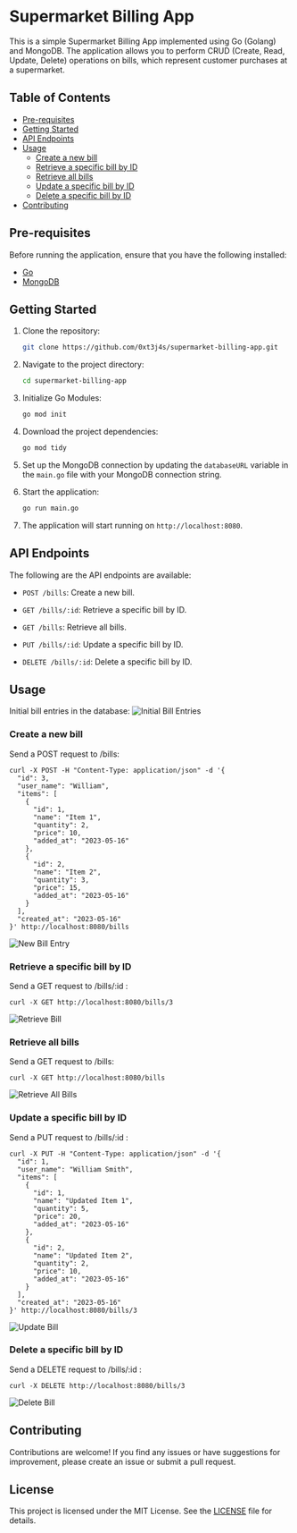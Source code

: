 # Supermarket Billing App

This is a simple Supermarket Billing App implemented using Go (Golang) and MongoDB. The application allows you to perform CRUD (Create, Read, Update, Delete) operations on bills, which represent customer purchases at a supermarket.



## Table of Contents
- [Pre-requisites](#pre-requisites)
- [Getting Started](#getting-started)
- [API Endpoints](#api-endpoints)
- [Usage](#usage)
    - [Create a new bill](#create-a-new-bill)
    - [Retrieve a specific bill by ID](#retrieve-a-specific-bill-by-id)
    - [Retrieve all bills](#retrieve-all-bills)
    - [Update a specific bill by ID](#update-a-specific-bill-by-id)
    - [Delete a specific bill by ID](#delete-a-specific-bill-by-id)
- [Contributing](#contributing)




## Pre-requisites
Before running the application, ensure that you have the following installed:
- [Go](https://go.dev/doc/install)
- [MongoDB](https://docs.mongodb.com/manual/installation/)




## Getting Started

1. Clone the repository:
    ```bash 
    git clone https://github.com/0xt3j4s/supermarket-billing-app.git
    ```
2. Navigate to the project directory:
    ```bash
    cd supermarket-billing-app
    ```
3. Initialize Go Modules:
    ```bash
    go mod init
    ```
4. Download the project dependencies:
    ```bash
    go mod tidy
    ```
5. Set up the MongoDB connection by updating the `databaseURL` variable in the `main.go` file with your MongoDB connection string.
6. Start the application:
    ```bash
    go run main.go
    ```

7. The application will start running on `http://localhost:8080`.



## API Endpoints
The following are the API endpoints are available:
- `POST /bills`: Create a new bill.
- `GET /bills/:id`: Retrieve a specific bill by ID.
- `GET /bills`: Retrieve all bills.

- `PUT /bills/:id`: Update a specific bill by ID.
- `DELETE /bills/:id`: Delete a specific bill by ID.

## Usage
Initial bill entries in the database:
![Initial Bill Entries](/output/initial_bills.png)


### Create a new bill
Send a POST request to /bills:
```shell
curl -X POST -H "Content-Type: application/json" -d '{
  "id": 3,
  "user_name": "William",
  "items": [
    {
      "id": 1,
      "name": "Item 1",
      "quantity": 2,
      "price": 10,
      "added_at": "2023-05-16"
    },
    {
      "id": 2,
      "name": "Item 2",
      "quantity": 3,
      "price": 15,
      "added_at": "2023-05-16"
    }
  ],
  "created_at": "2023-05-16"
}' http://localhost:8080/bills

```
![New Bill Entry](/output/create_bill.png)

### Retrieve a specific bill by ID
Send a GET request to /bills/:id :
```shell
curl -X GET http://localhost:8080/bills/3
```
![Retrieve Bill](/output/get_bill.png)


### Retrieve all bills
Send a GET request to /bills:
```shell
curl -X GET http://localhost:8080/bills
```
![Retrieve All Bills](/output/get_all_bills.png)

### Update a specific bill by ID
Send a PUT request to /bills/:id :
```shell
curl -X PUT -H "Content-Type: application/json" -d '{
  "id": 1,
  "user_name": "William Smith",
  "items": [
    {
      "id": 1,
      "name": "Updated Item 1",
      "quantity": 5,
      "price": 20,
      "added_at": "2023-05-16"
    },
    {
      "id": 2,
      "name": "Updated Item 2",
      "quantity": 2,
      "price": 10,
      "added_at": "2023-05-16"
    }
  ],
  "created_at": "2023-05-16"
}' http://localhost:8080/bills/3
```
![Update Bill](/output/update_bill.png)

### Delete a specific bill by ID
Send a DELETE request to /bills/:id :
```shell
curl -X DELETE http://localhost:8080/bills/3
```

![Delete Bill](/output/deleted_bill.png)
    

## Contributing
Contributions are welcome! If you find any issues or have suggestions for improvement, please create an issue or submit a pull request.

## License
This project is licensed under the MIT License. See the [LICENSE](/LICENSE) file for details.
